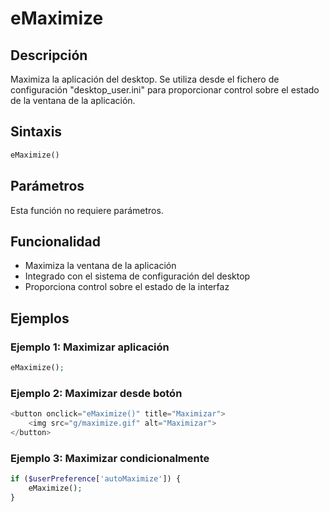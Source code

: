 # eMaximize

## Descripción

Maximiza la aplicación del desktop. Se utiliza desde el fichero de configuración "desktop_user.ini" para proporcionar control sobre el estado de la ventana de la aplicación.

## Sintaxis

```php
eMaximize()
```

## Parámetros

Esta función no requiere parámetros.

## Funcionalidad

- Maximiza la ventana de la aplicación
- Integrado con el sistema de configuración del desktop
- Proporciona control sobre el estado de la interfaz

## Ejemplos

### Ejemplo 1: Maximizar aplicación
```php
eMaximize();
```

### Ejemplo 2: Maximizar desde botón
```php
<button onclick="eMaximize()" title="Maximizar">
    <img src="g/maximize.gif" alt="Maximizar">
</button>
```

### Ejemplo 3: Maximizar condicionalmente
```php
if ($userPreference['autoMaximize']) {
    eMaximize();
}
```